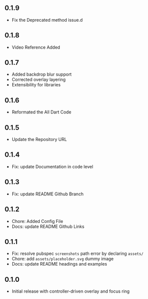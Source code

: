 ## 0.1.9
- Fix the Deprecated method issue.d

## 0.1.8
- Video Reference Added

## 0.1.7
- Added backdrop blur support
- Corrected overlay layering
- Extensibility for libraries

## 0.1.6
- Reformated the All Dart Code

## 0.1.5
- Update the Repository URL

## 0.1.4
- Fix: update Documentation in code level

## 0.1.3
- Fix: update README Github Branch 

## 0.1.2
- Chore: Added Config File 
- Docs: update README Github Links 

## 0.1.1
- Fix: resolve pubspec `screenshots` path error by declaring `assets/`
- Chore: add `assets/placeholder.svg` dummy image
- Docs: update README headings and examples

## 0.1.0
- Initial release with controller-driven overlay and focus ring


